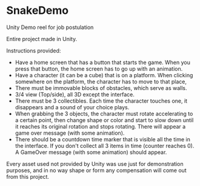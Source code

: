 # SnakeDemo
 Unity Demo reel for job postulation

Entire project made in Unity.

Instructions provided:
* Have a home screen that has a button that starts the game. When you press that button, the home screen has to go up with an animation.
* Have a character (it can be a cube) that is on a platform. When clicking somewhere on the platform, the character has to move to that place,
* There must be immovable blocks of obstacles, which serve as walls.
* 3/4 view (Top/side), all 3D except the interface.
* There must be 3 collectibles. Each time the character touches one, it disappears and a sound of your choice plays.
* When grabbing the 3 objects, the character must rotate accelerating to a certain point, then change shape or color and start to slow down until it reaches its original rotation and stops rotating. There will appear a game over message (with some animation).
* There should be a countdown time marker that is visible all the time in the interface. If you don't collect all 3 items in time (counter reaches 0). A GameOver message (with some animation) should appear.

Every asset used not provided by Unity was use just for demonstration purposes, and in no way shape or form any compensation will come out from this project.
